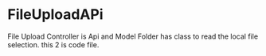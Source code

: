 # FileUploadAPi
File Upload Controller is Api and Model Folder has class to read the local file selection.
this 2 is code file.

